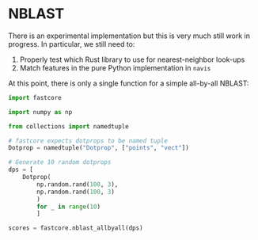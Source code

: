 # NBLAST

There is an experimental implementation but this is very much still
work in progress. In particular, we still need to:

1. Properly test which Rust library to use for nearest-neighbor look-ups
2. Match features in the pure Python implementation in `navis`

At this point, there is only a single function for a simple all-by-all
NBLAST:

```python
import fastcore

import numpy as np

from collections import namedtuple

# fastcore expects dotprops to be named tuple
Dotprop = namedtuple("Dotprop", ["points", "vect"])

# Generate 10 random dotprops
dps = [
    Dotprop(
        np.random.rand(100, 3),
        np.random.rand(100, 3)
        )
        for _ in range(10)
        ]

scores = fastcore.nblast_allbyall(dps)
```


